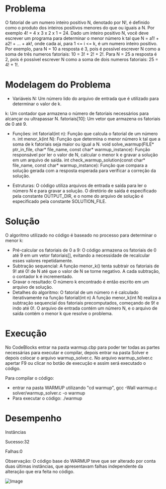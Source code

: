 # Problema
O fatorial de um numero inteiro positivo N, denotado por N!, é definido como o produto dos inteiros positivos menores do que ou iguais a N. Por exemplo 4! = 4 x 3 x 2 x 1 = 24.
Dado um inteiro positivo N, você deve escrever um programa para determinar o menor número k tal que N = a1! + a2! + ... + ak!, onde cada ai, para 1 <= i <= k, é um numero inteiro positivo.
Por exemplo, para N = 10 a resposta é 3, pois é possível escrever N como a soma de três numeros fatoriais: 10 = 3! + 2! + 2!. Para N = 25 a resposta é 2, pois é possível escrever N como a soma de dois numeros fatoriais: 25 = 4! + 1!.

# Modelagem do Problema
- Variáveis 
N: Um número lido do arquivo de entrada que é utilizado para determinar o valor de k.

k: Um contador que armazena o número de fatoriais necessários para alcançar ou
ultrapassar N.
fatoriais[10]: Um vetor que armazena os fatoriais de 0 até 9.

- Funções:
int fatorial(int n): Função que calcula o fatorial de um número n.
int menor_k(int N): Função que determina o menor número k tal que a soma de k fatoriais seja maior ou igual a N.
void solve_warmup(FILE* ptr_in_file, char* file_name, const char* warmup_instance): Função responsável por ler o valor de N, calcular o menor k e gravar a solução em um arquivo de saída.
int check_warmup_solution(const char* file_name, const char* warmup_instance): Função que compara a solução gerada com a resposta esperada para verificar a correção da solução.

- Estruturas:
O código utiliza arquivos de entrada e saída para ler o número N e para gravar a solução.
O diretório de saída é especificado pela constante OUTPUT_DIR, e o nome do arquivo de solução é especificado pela constante SOLUTION_FILE.

# Solução
O algoritmo utilizado no código é baseado no processo para determinar o menor k:
- Pré-calcular os fatoriais de 0 a 9: O código armazena os fatoriais de 0 até 9 em um vetor fatoriais[], evitando a necessidade de recalcular esses valores repetidamente.
- Subtração sequencial: A função menor_k() tenta subtrair os fatoriais de 9! até 0! de N até que o valor de N se torne negativo. A cada subtração, o contador k é incrementado.
- Gravar o resultado: O número k encontrado é então escrito em um arquivo de solução.
- Detalhes do algoritmo:
O fatorial de um número n é calculado iterativamente na função fatorial(int n)
A função menor_k(int N) realiza a subtração sequencial dos fatoriais precomputados, começando de 9! e indo até 0!.
O arquivo de entrada contém um número N, e o arquivo de saída contém o menor k que resolve o problema.

# Execução
No CodeBlocks entrar na pasta warmup.cbp para poder ter todas as partes necessárias para executar e compilar, depois entrar na pasta Solver e depois colocar o arquivo warmup_solver.c. No arquivo warmup_solver.c apertar F9 ou clicar no botão de execução e assim será executado o código.

Para compilar o código:
- entrar na pasta WARMUP utilizando "cd warmup",
gcc -Wall warmup.c solver/warmup_solver.c -o warmup
- Para executar o código:
./warmup

# Desempenho
Instâncias 

Sucesso:32

Falhas:0

Observação: O código base do WARMUP teve que ser alterado por conta duas últimas instâncias, que apresentavam falhas independente da alteração que era feita no código.

![Image](https://github.com/user-attachments/assets/3e5e9f20-ee7e-4111-ae4f-33f45fcb5814)
